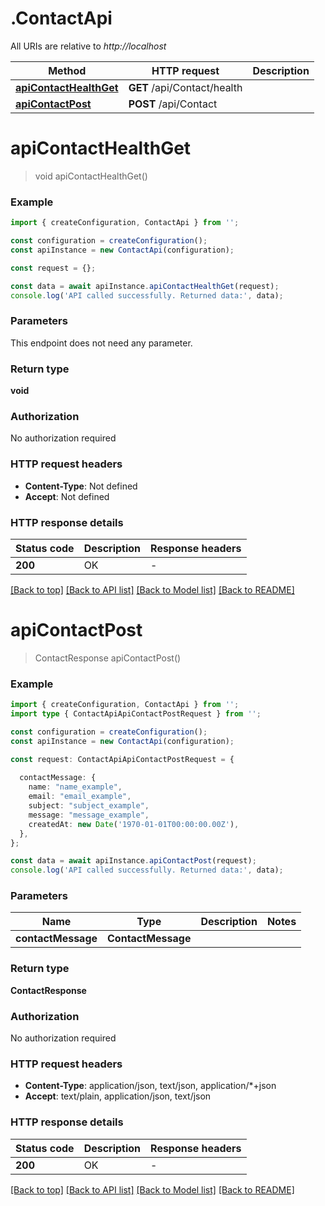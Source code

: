 # .ContactApi

All URIs are relative to *http://localhost*

Method | HTTP request | Description
------------- | ------------- | -------------
[**apiContactHealthGet**](ContactApi.md#apiContactHealthGet) | **GET** /api/Contact/health | 
[**apiContactPost**](ContactApi.md#apiContactPost) | **POST** /api/Contact | 


# **apiContactHealthGet**
> void apiContactHealthGet()


### Example


```typescript
import { createConfiguration, ContactApi } from '';

const configuration = createConfiguration();
const apiInstance = new ContactApi(configuration);

const request = {};

const data = await apiInstance.apiContactHealthGet(request);
console.log('API called successfully. Returned data:', data);
```


### Parameters
This endpoint does not need any parameter.


### Return type

**void**

### Authorization

No authorization required

### HTTP request headers

 - **Content-Type**: Not defined
 - **Accept**: Not defined


### HTTP response details
| Status code | Description | Response headers |
|-------------|-------------|------------------|
**200** | OK |  -  |

[[Back to top]](#) [[Back to API list]](README.md#documentation-for-api-endpoints) [[Back to Model list]](README.md#documentation-for-models) [[Back to README]](README.md)

# **apiContactPost**
> ContactResponse apiContactPost()


### Example


```typescript
import { createConfiguration, ContactApi } from '';
import type { ContactApiApiContactPostRequest } from '';

const configuration = createConfiguration();
const apiInstance = new ContactApi(configuration);

const request: ContactApiApiContactPostRequest = {
  
  contactMessage: {
    name: "name_example",
    email: "email_example",
    subject: "subject_example",
    message: "message_example",
    createdAt: new Date('1970-01-01T00:00:00.00Z'),
  },
};

const data = await apiInstance.apiContactPost(request);
console.log('API called successfully. Returned data:', data);
```


### Parameters

Name | Type | Description  | Notes
------------- | ------------- | ------------- | -------------
 **contactMessage** | **ContactMessage**|  |


### Return type

**ContactResponse**

### Authorization

No authorization required

### HTTP request headers

 - **Content-Type**: application/json, text/json, application/*+json
 - **Accept**: text/plain, application/json, text/json


### HTTP response details
| Status code | Description | Response headers |
|-------------|-------------|------------------|
**200** | OK |  -  |

[[Back to top]](#) [[Back to API list]](README.md#documentation-for-api-endpoints) [[Back to Model list]](README.md#documentation-for-models) [[Back to README]](README.md)



